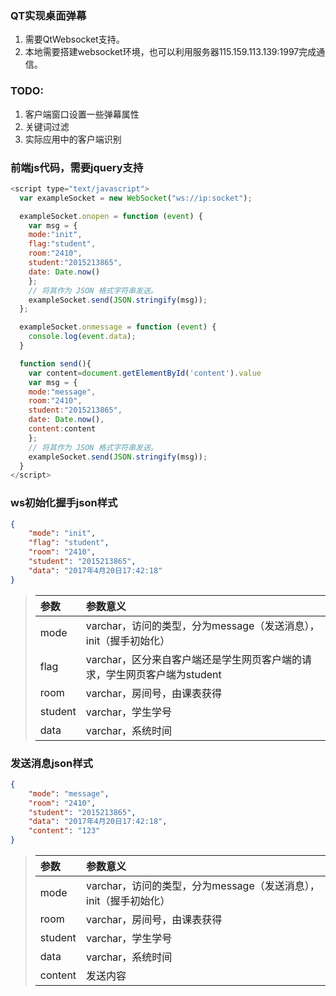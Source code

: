 ### QT实现桌面弹幕
1. 需要QtWebsocket支持。
2. 本地需要搭建websocket环境，也可以利用服务器115.159.113.139:1997完成通信。
### TODO:
1. 客户端窗口设置一些弹幕属性
2. 关键词过滤
3. 实际应用中的客户端识别

### 前端js代码，需要jquery支持
```javascript
<script type="text/javascript">
  var exampleSocket = new WebSocket("ws://ip:socket");

  exampleSocket.onopen = function (event) {
    var msg = {
    mode:"init",
    flag:"student",
    room:"2410",
    student:"2015213865",
    date: Date.now()
    };
    // 将其作为 JSON 格式字符串发送。
    exampleSocket.send(JSON.stringify(msg));
  };

  exampleSocket.onmessage = function (event) {
    console.log(event.data);
  }

  function send(){
    var content=document.getElementById('content').value
    var msg = {
    mode:"message",
    room:"2410",
    student:"2015213865",
    date: Date.now(),
    content:content
    };
    // 将其作为 JSON 格式字符串发送。
    exampleSocket.send(JSON.stringify(msg));
  }
</script>
```

### ws初始化握手json样式
```json
{
    "mode": "init",
    "flag": "student",
    "room": "2410",
    "student": "2015213865",
    "data": "2017年4月20日17:42:18"
}
```
>|参数|参数意义|
>|:---|:---|
>|mode|varchar，访问的类型，分为message（发送消息），init（握手初始化）|
>|flag|varchar，区分来自客户端还是学生网页客户端的请求，学生网页客户端为student|
>|room|varchar，房间号，由课表获得|
>|student|varchar，学生学号|
>|data|varchar，系统时间|


### 发送消息json样式
```json
{
    "mode": "message",
    "room": "2410",
    "student": "2015213865",
    "data": "2017年4月20日17:42:18",
    "content": "123"
}
```
>|参数|参数意义|
>|:---|:---|
>|mode|varchar，访问的类型，分为message（发送消息），init（握手初始化）|
>|room|varchar，房间号，由课表获得|
>|student|varchar，学生学号|
>|data|varchar，系统时间|
>|content|发送内容|

